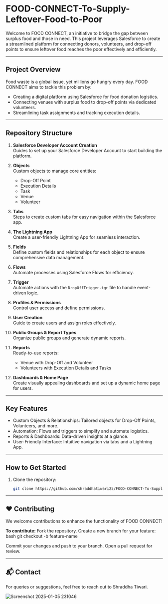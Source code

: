 # FOOD-CONNECT-To-Supply-Leftover-Food-to-Poor  

Welcome to FOOD CONNECT, an initiative to bridge the gap between surplus food and those in need. This project leverages Salesforce to create a streamlined platform for connecting donors, volunteers, and drop-off points to ensure leftover food reaches the poor effectively and efficiently.  

---

## Project Overview  

Food waste is a global issue, yet millions go hungry every day. FOOD CONNECT aims to tackle this problem by:  
- Creating a digital platform using Salesforce for food donation logistics.  
- Connecting venues with surplus food to drop-off points via dedicated volunteers.  
- Streamlining task assignments and tracking execution details.  

---

## Repository Structure  

1. **Salesforce Developer Account Creation**  
   Guides to set up your Salesforce Developer Account to start building the platform.  

2. **Objects**  
   Custom objects to manage core entities:  
   - Drop-Off Point  
   - Execution Details  
   - Task  
   - Venue  
   - Volunteer  

3. **Tabs**  
   Steps to create custom tabs for easy navigation within the Salesforce app.  

4. **The Lightning App**  
   Create a user-friendly Lightning App for seamless interaction.  

5. **Fields**  
   Define custom fields and relationships for each object to ensure comprehensive data management.  

6. **Flows**  
   Automate processes using Salesforce Flows for efficiency.  

7. **Trigger**  
   Automate actions with the `DropOffTrigger.tgr` file to handle event-driven logic.  

8. **Profiles & Permissions**  
   Control user access and define permissions.  

9. **User Creation**  
   Guide to create users and assign roles effectively.  

10. **Public Groups & Report Types**  
    Organize public groups and generate dynamic reports.  

11. **Reports**  
    Ready-to-use reports:  
    - Venue with Drop-Off and Volunteer  
    - Volunteers with Execution Details and Tasks  

12. **Dashboards & Home Page**  
    Create visually appealing dashboards and set up a dynamic home page for users.  

---

## Key Features  

- Custom Objects & Relationships: Tailored objects for Drop-Off Points, Volunteers, and more.  
- Automation: Flows and triggers to simplify and automate logistics.  
- Reports & Dashboards: Data-driven insights at a glance.  
- User-Friendly Interface: Intuitive navigation via tabs and a Lightning App.  

---

## How to Get Started  

1. Clone the repository:  
   ```bash
   git clone https://github.com/shraddhatiwari25/FOOD-CONNECT-To-Supply-Leftover-Food-to-Poor.git

   
---   


## ❤️ Contributing
We welcome contributions to enhance the functionality of FOOD CONNECT! 

**To contribute:** Fork the repository.
Create a new branch for your feature:
bash
git checkout -b feature-name  

Commit your changes and push to your branch.
Open a pull request for review.

---

## 📬 Contact
For queries or suggestions, feel free to reach out to Shraddha Tiwari.

![Screenshot 2025-01-05 231046](https://github.com/user-attachments/assets/0a741a1d-30bd-41cf-b3bf-e26d0530f060)
